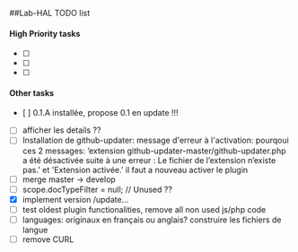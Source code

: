 ##Lab-HAL TODO list

#### High Priority tasks
- [ ] 
- [ ] 
- [ ] 

#### Other tasks
- [ ] 0.1.A installée, propose 0.1 en update !!!
- [ ] afficher les details ??
- [ ] Installation de github-updater: message d'erreur à l'activation: pourqoui ces 2 messages: ’extension github-updater-master/github-updater.php a été désactivée suite à une erreur : Le fichier de l’extension n’existe pas.' et 'Extension activée.' il faut a nouveau activer le plugin
- [ ] merge master -> develop
- [ ] scope.docTypeFilter = null; // Unused ??
- [x] implement version /update... 
- [ ] test oldest plugin functionalities, remove all non used js/php code
- [ ] languages: originaux en français ou anglais?  construire les fichiers de langue
- [ ] remove CURL  

